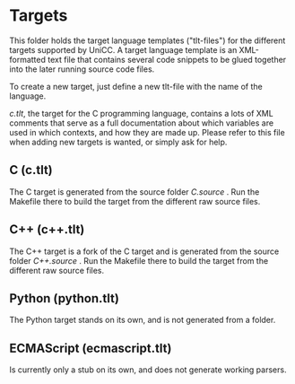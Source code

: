 # Targets

This folder holds the target language templates ("tlt-files") for the different
targets supported by UniCC. A target language template is an XML-formatted text
file that contains several code snippets to be glued together into the later
running source code files.

To create a new target, just define a new tlt-file with the name of the
language.

_c.tlt_, the target for the C programming language, contains a lots of XML
comments that serve as a full documentation about which variables are used in
which contexts, and how they are made up. Please refer to this file when adding
new targets is wanted, or simply ask for help.

## C (c.tlt)

The C target is generated from the source folder _C.source_ .
Run the Makefile there to build the target from the different raw source files.

## C++ (c++.tlt)

The C++ target is a fork of the C target and is generated from the source folder
_C++.source_ . Run the Makefile there to build the target from the different
raw source files.

## Python (python.tlt)

The Python target stands on its own, and is not generated from a folder.

## ECMAScript (ecmascript.tlt)

Is currently only a stub on its own, and does not generate working parsers.
